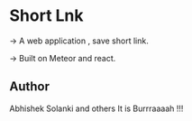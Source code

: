 # Short Lnk

-> A web application , save short link.

-> Built on Meteor and react.


## Author

Abhishek Solanki and others
It is
Burrraaaah !!!
